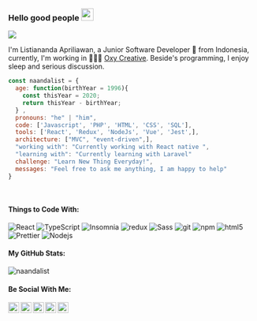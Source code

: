 ### Hello good people <img src="https://media.giphy.com/media/hvRJCLFzcasrR4ia7z/giphy.gif" width="25px">

![](https://visitor-badge.glitch.me/badge?page_id=naandalist.naandalist)

I'm Listiananda Apriliawan, a Junior Software Developer 🚀 from Indonesia, currently, I'm working in 🙍🏽‍♂️ [Oxy Creative](https://id.linkedin.com/company/oxy-creative-inc-). Beside's programming, I enjoy sleep and serious discussion.


```javascript
const naandalist = {
  age: function(birthYear = 1996){
    const thisYear = 2020;
    return thisYear - birthYear;
  } ,
  pronouns: "he" | "him",
  code: ['Javascript', 'PHP', 'HTML', 'CSS', 'SQL'],
  tools: ['React', 'Redux', 'NodeJs', 'Vue', 'Jest',],
  architecture: ["MVC", "event-driven",],
  "working with": "Currently working with React native ",
  "learning with": "Currently learning with Laravel"
  challenge: "Learn New Thing Everyday!",
  messages: "Feel free to ask me anything, I am happy to help"
}
```

<br />

<h4>Things to Code With:</h4>

<p align="left">
  <img alt="React" src="https://img.shields.io/badge/-React-45b8d8?style=flat-square&logo=react&logoColor=white" />
  <img alt="TypeScript" src="https://img.shields.io/badge/-TypeScript-007ACC?style=flat-square&logo=typescript&logoColor=white" />
  <img alt="Insomnia" src="https://img.shields.io/badge/-Insomnia-5849BE?style=flat-square&logo=insomnia&logoColor=white" />
  <img alt="redux" src="https://img.shields.io/badge/-Redux-764ABC?style=flat-square&logo=redux&logoColor=white" />
  <img alt="Sass" src="https://img.shields.io/badge/-Sass-CC6699?style=flat-square&logo=sass&logoColor=white" />
  <img alt="git" src="https://img.shields.io/badge/-Git-F05032?style=flat-square&logo=git&logoColor=white" />
  <img alt="npm" src="https://img.shields.io/badge/-NPM-CB3837?style=flat-square&logo=npm&logoColor=white" />
  <img alt="html5" src="https://img.shields.io/badge/-HTML5-E34F26?style=flat-square&logo=html5&logoColor=white" />
  <img alt="Prettier" src="https://img.shields.io/badge/-Prettier-F7B93E?style=flat-square&logo=prettier&logoColor=white" />
  <img alt="Nodejs" src="https://img.shields.io/badge/-Nodejs-43853d?style=flat-square&logo=Node.js&logoColor=white" />
</p>

<h4>My GitHub Stats:</h4>

<p align="left"> <img src="https://github-readme-stats.vercel.app/api?username=naandalist&show_icons=true&theme=cobalt" alt="naandalist" />
</p>


<h4>Be Social With Me:</h4>


<a href="https://twitter.com/alistiananda">
  <img align="left" alt="listiananda-apriliawan | Twitter" width="22px" src="https://cdn.jsdelivr.net/npm/simple-icons@v3/icons/twitter.svg" />
</a>
<a href="https://www.linkedin.com/in/listiananda-apriliawan/">
  <img align="left" alt="Listiananda's LinkdedIn" width="22px" src="https://cdn.jsdelivr.net/npm/simple-icons@v3/icons/linkedin.svg" />
</a>
<a href="https://t.me/naandalist">
  <img align="left" alt="Listiananda's Telegram" width="22px" src="https://cdn.jsdelivr.net/npm/simple-icons@v3/icons/telegram.svg" />
</a>
<a href="https://www.instagram.com/naandalist/">
  <img align="left" alt="Listiananda's Instagram" width="22px" src="https://cdn.jsdelivr.net/npm/simple-icons@v3/icons/instagram.svg" />
</a>
<a href="https://www.facebook.com/naandalist">
  <img align="left" alt="Listiananda's Instagram" width="22px" src="https://cdn.jsdelivr.net/npm/simple-icons@v3/icons/facebook.svg" />
</a>



